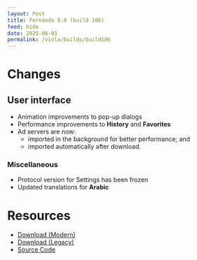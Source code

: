```yaml
---
layout: Post
title: Fernando 8.0 (build 106)
feed: hide
date: 2025-06-01
permalink: /viola/builds/build106
---
```


# Changes
## User interface
- Animation improvements to pop-up dialogs
- Performance improvements to **History** and **Favorites**
- Ad servers are now:
    - imported in the background for better performance; and
    - imported automatically after download.

### Miscellaneous
- Protocol version for Settings has been frozen
- Updated translations for **Arabic**

# Resources
- [Download (Modern)](https://codeberg.org/TipzTeam/viola/releases/download/8.0_c106/app-modern-next.apk)
- [Download (Legacy)](https://codeberg.org/TipzTeam/viola/releases/download/8.0_c106/app-legacy-next.apk)
- [Source Code](https://codeberg.org/TipzTeam/viola/src/tag/8.0_c106)
